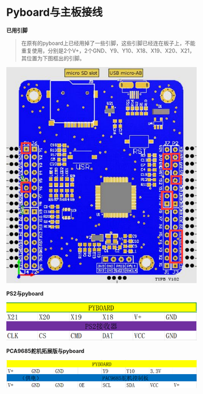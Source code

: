 # Pyboard与主板接线

**已用引脚**

>​		在原有的pyboard上已经用掉了一些引脚，这些引脚已经连在板子上，不能重复使用，分别是2个V+，2个GND、Y9、Y10、X18、X19、X20、X21，其位置为下图框出的引脚。  

![pyboard已用引脚](/pic/ch6/6.4/1.png) 

**PS2与pyboard**

![PS2](/pic/ch6/6.4/2.png)

**PCA9685舵机拓展版与pyboard**

![PCA9685](/pic/ch6/6.4/3.png) 
